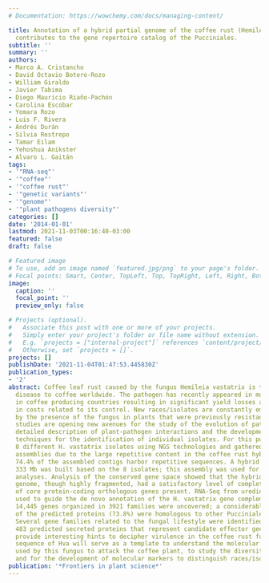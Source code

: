 ```yaml
---
# Documentation: https://wowchemy.com/docs/managing-content/

title: Annotation of a hybrid partial genome of the coffee rust (Hemileia vastatrix)
  contributes to the gene repertoire catalog of the Pucciniales.
subtitle: ''
summary: ''
authors:
- Marco A. Cristancho
- David Octavio Botero-Rozo
- William Giraldo
- Javier Tabima
- Diego Mauricio Riaño-Pachón
- Carolina Escobar
- Yomara Rozo
- Luis F. Rivera
- Andrés Durán
- Silvia Restrepo
- Tamar Eilam
- Yehoshua Anikster
- Alvaro L. Gaitán
tags:
- '"RNA-seq"'
- '"coffee"'
- '"coffee rust"'
- '"genetic variants"'
- '"genome"'
- '"plant pathogens diversity"'
categories: []
date: '2014-01-01'
lastmod: 2021-11-03T00:16:40-03:00
featured: false
draft: false

# Featured image
# To use, add an image named `featured.jpg/png` to your page's folder.
# Focal points: Smart, Center, TopLeft, Top, TopRight, Left, Right, BottomLeft, Bottom, BottomRight.
image:
  caption: ''
  focal_point: ''
  preview_only: false

# Projects (optional).
#   Associate this post with one or more of your projects.
#   Simply enter your project's folder or file name without extension.
#   E.g. `projects = ["internal-project"]` references `content/project/deep-learning/index.md`.
#   Otherwise, set `projects = []`.
projects: []
publishDate: '2021-11-04T01:47:53.445830Z'
publication_types:
- '2'
abstract: Coffee leaf rust caused by the fungus Hemileia vastatrix is the most damaging
  disease to coffee worldwide. The pathogen has recently appeared in multiple outbreaks
  in coffee producing countries resulting in significant yield losses and increases
  in costs related to its control. New races/isolates are constantly emerging as evidenced
  by the presence of the fungus in plants that were previously resistant. Genomic
  studies are opening new avenues for the study of the evolution of pathogens, the
  detailed description of plant-pathogen interactions and the development of molecular
  techniques for the identification of individual isolates. For this purpose we sequenced
  8 different H. vastatrix isolates using NGS technologies and gathered partial genome
  assemblies due to the large repetitive content in the coffee rust hybrid genome;
  74.4% of the assembled contigs harbor repetitive sequences. A hybrid assembly of
  333 Mb was built based on the 8 isolates; this assembly was used for subsequent
  analyses. Analysis of the conserved gene space showed that the hybrid H. vastatrix
  genome, though highly fragmented, had a satisfactory level of completion with 91.94%
  of core protein-coding orthologous genes present. RNA-Seq from urediniospores was
  used to guide the de novo annotation of the H. vastatrix gene complement. In total,
  14,445 genes organized in 3921 families were uncovered; a considerable proportion
  of the predicted proteins (73.8%) were homologous to other Pucciniales species genomes.
  Several gene families related to the fungal lifestyle were identified, particularly
  483 predicted secreted proteins that represent candidate effector genes and will
  provide interesting hints to decipher virulence in the coffee rust fungus. The genome
  sequence of Hva will serve as a template to understand the molecular mechanisms
  used by this fungus to attack the coffee plant, to study the diversity of this species
  and for the development of molecular markers to distinguish races/isolates.
publication: '*Frontiers in plant science*'
---
```

